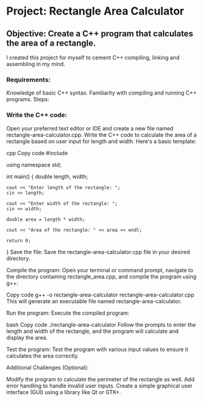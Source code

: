 # Project: Rectangle Area Calculator

## Objective: Create a C++ program that calculates the area of a rectangle.
I created this project for myself to cement C++ compiling, linking and assembling in my mind.
### Requirements:

Knowledge of basic C++ syntax.
Familiarity with compiling and running C++ programs.
Steps:

### Write the C++ code:
Open your preferred text editor or IDE and create a new file named rectangle-area-calculator.cpp. Write the C++ code to calculate the area of a rectangle based on user input for length and width. Here's a basic template:

cpp
Copy code
#include <iostream>

using namespace std;

int main() {
    double length, width;
    
    cout << "Enter length of the rectangle: ";
    cin >> length;
    
    cout << "Enter width of the rectangle: ";
    cin >> width;
    
    double area = length * width;
    
    cout << "Area of the rectangle: " << area << endl;
    
    return 0;
}
Save the file: Save the rectangle-area-calculator.cpp file in your desired directory.

Compile the program:
Open your terminal or command prompt, navigate to the directory containing rectangle_area.cpp, and compile the program using g++:

Copy code
g++ -o rectangle-area-calculator rectangle-area-calculator.cpp
This will generate an executable file named rectangle-area-calculator.

Run the program:
Execute the compiled program:

bash
Copy code
./rectangle-area-calculator
Follow the prompts to enter the length and width of the rectangle, and the program will calculate and display the area.

Test the program:
Test the program with various input values to ensure it calculates the area correctly.

Additional Challenges (Optional):

Modify the program to calculate the perimeter of the rectangle as well.
Add error handling to handle invalid user inputs.
Create a simple graphical user interface (GUI) using a library like Qt or GTK+.





